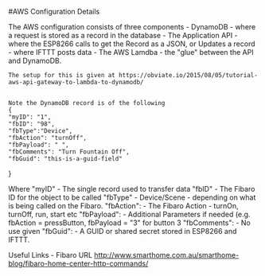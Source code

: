 
#AWS Configuration Details

The AWS configuration consists of three components
	- DynamoDB - where a request is stored as a record in the database
	- The Application API 
		- where the ESP8266 calls to get the Record as a JSON, or Updates a record
		- where IFTTT posts data
	- The AWS Lamdba - the "glue" between the API and DynamoDB.
	
	The setup for this is given at https://obviate.io/2015/08/05/tutorial-aws-api-gateway-to-lambda-to-dynamodb/
	
	
	Note the DynamoDB record is of the following  
	{
	"myID": "1",
	"fbID": "98",
	"fbType":"Device",
	"fbAction": "turnOff",
	"fbPayload": " ",
	"fbComments": "Turn Fountain Off",
	"fbGuid": "this-is-a-guid-field"
}	   

Where 
	"myID"				- 	The single record used to transfer data
	"fbID"				-		The Fibaro ID for the object to be called
	"fbType"			-		Device/Scene - depending on what is being called on the Fibaro.
	"fbAction":		-		The Fibaro Action - turnOn, turnOff, run, start etc
	"fbPayload":	-		Additional Parameters if needed (e.g. fbAction = pressButton, fbPayload = "3" for button 3
	"fbComments": -		No use given
	"fbGuid": 		- 	A GUID or shared secret stored in ESP8266 and IFTTT.
	
	
Useful Links - Fibaro URL http://www.smarthome.com.au/smarthome-blog/fibaro-home-center-http-commands/

